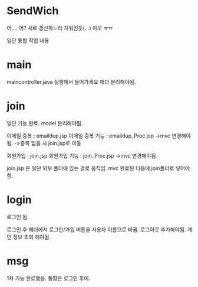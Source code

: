 SendWich
========
어.... 어? 새로 갱신하느라 지워진듯(...)
아오 ㅠㅠ 

일단 통합 작업 내용

<h1>main</h1> 
maincontroller.java 실행해서 들어가세요
헤더 분리해야됨.

<h1>join</h1> 
일단 기능 완료. model 분리해야됨.

이메일 중복 : emaildup.jsp 
이메일 중복 기능 : emaildup_Proc.jsp ->mvc 변경해야됨. 
->중복 없을 시 join.jsp로 이동

회원가입 : join.jsp
회원가입 기능 : join_Proc.jsp ->mvc 변경해야됨.

join.jsp 은 일단 외부 폴더에 있는 걸로 움직임. 
mvc 완료된 다음에 join폴더로 넣어야 함. 

<h1>login</h1> 
로그인 됨.
 
로그인 후 헤더에서 로그인/가입 버튼을 사용자 이름으로 바뀜. 로그아웃 추가해야됨. 개인 정보 조회 해야됨.



<h1>msg</h1> 
1차 기능 완료했음.
통합은 로그인 후에.